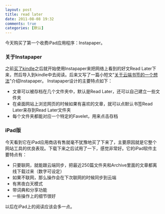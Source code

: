 ```yaml
---
layout: post
title: read later
date: 2011-08-08 19:32
comments: true
categories: [默认]
---
```

今天购买了第一个收费iPad应用程序：Instapaper。
<h3>关于Instapaper</h3>
之前<a href="http://yuguo.us/weblog/read-with-kindle3/">买了kindle</a>之后就开始使用Instapaper来把网络上看到的好文Read Later下来，然后导入到kindle中去阅读。后来又写了一篇小短文“<a href="http://yuguo.us/weblog/one-idea-about-cloud-bookmark/">关于云端书签的一个想法</a>”介绍Instapaper。
Instapaper设计的主要特点如下：
<ul>
	<li>文章可以被存档在几个文件夹中，默认是Read Later，还可以自己建立一些文件夹</li>
	<li>在桌面网站上浏览网页的时候如果有喜欢的文章，就可以点默认书签Read Later来存到Read Later文件夹</li>
	<li>每个文件夹都能对应一个特定的Favelet，用来点击存档</li>
</ul>
<h3>iPad版</h3>
今天看到它在iPad应用商店有售就毫不犹豫地买了下来了，主要原因就是它整个网站工具的优良表现。下载下来之后试用了一下，感觉非常好。它的iPad软件主要特点有：
<ul>
	<li>只要联网，就能跟云端同步，把最近250篇文件夹和Archive里面的文章都离线下载过来（数字可设定）</li>
	<li>如果不联网，那么操作会在下次联网的时候同步到云端</li>
	<li>有黑夜白天模式</li>
	<li>带词典和分享功能</li>
	<li>一些操作上的细节很好</li>
</ul>
以后在iPad上的阅读应该会多一点。
